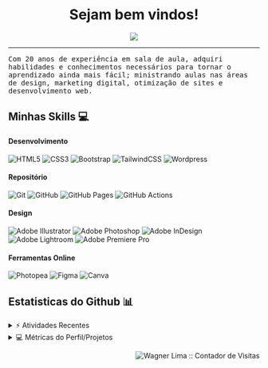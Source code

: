 <h1 align="center">
	Sejam bem vindos!
</h1>

<p align="center">
  <a href="https://github.com/DenverCoder1/readme-typing-svg">
	  <img src="https://readme-typing-svg.herokuapp.com?lines=Me+chamo+Wagner+Lima;Sou+professor,+Designer,+Desenvolvedor+e+Gestor+de+Tráfego!&center=true&width=780&height=45">
  </a>
</p>

<hr />

<samp>
Com 20 anos de experiência em sala de aula, adquiri habilidades e conhecimentos necessários para tornar o aprendizado ainda mais fácil; ministrando aulas nas áreas de design, marketing digital, otimização de sites e desenvolvimento web.
</samp>


## Minhas Skills 💻
#### Desenvolvimento
![HTML5](https://img.shields.io/badge/HTML5-000?style=for-the-badge&logo=html5)
![CSS3](https://img.shields.io/badge/CSS3-000?style=for-the-badge&logo=css3&logoColor=cian)
![Bootstrap](https://img.shields.io/badge/Bootstrap-000?style=for-the-badge&logo=bootstrap)
![TailwindCSS](https://img.shields.io/badge/TailwindCSS-000?style=for-the-badge&logo=tailwind-css)
![Wordpress](https://img.shields.io/badge/Wordpress-000?style=for-the-badge&logo=Wordpress&logoColor=cian)

#### Repositório
![Git](https://img.shields.io/badge/-Git-000?style=for-the-badge&logo=git)
![GitHub](https://img.shields.io/badge/-GitHub-000?style=for-the-badge&logo=github)
![GitHub Pages](https://img.shields.io/badge/-GitHub%20Pages-000?style=for-the-badge&logo=github)
![GitHub Actions](https://img.shields.io/badge/-github%20actions-000?style=for-the-badge&logo=githubactions)

<!--![JavaScript](https://img.shields.io/badge/-JavaScript-000?style=for-the-badge&logo=javascript)
![React](https://img.shields.io/badge/-ReactJS-000?style=for-the-badge&logo=react)
![NodeJS](https://img.shields.io/badge/-NodeJS-000?style=for-the-badge&logo=node.js&logoColor=pink)
![Express.js](https://img.shields.io/badge/-ExpressJS-000?style=for-the-badge&logo=express)-->

#### Design
![Adobe Illustrator](https://img.shields.io/badge/Illustrator-000?style=for-the-badge&logo=Adobe%20Illustrator&logoColor=orange)
![Adobe Photoshop](https://img.shields.io/badge/Photoshop-000?style=for-the-badge&logo=Adobe%20Photoshop&logoColor=cian)
![Adobe InDesign](https://img.shields.io/badge/Indesign-000?style=for-the-badge&logo=Adobe%20Indesign&logoColor=MediumVioletRed)
![Adobe Lightroom](https://img.shields.io/badge/Lightroom-000?style=for-the-badge&logo=adobe%20lightroom)
![Adobe Premiere Pro](https://img.shields.io/badge/Premiere-000?style=for-the-badge&logo=Adobe%20Premiere%20Pro&logoColor=Fuchsia)

#### Ferramentas Online
![Photopea](https://img.shields.io/badge/-Photopea-000?style=for-the-badge&logo=photopea)
![Figma](https://img.shields.io/badge/-Figma-000?style=for-the-badge&logo=figma)
![Canva](https://img.shields.io/badge/-Canva-000?style=for-the-badge&logo=canva)

## Estatisticas do Github 📊

<details>
  <summary>⚡ Atividades Recentes</summary>
  <br/>
  <a href="https://github.com/wagnerlimanet/github-readme-activity-graph"><img alt="Wagner Lima Activity Graph" src="https://github-readme-activity-graph.vercel.app/graph?username=wagnerlimanet&bg_color=1F222E&color=F8D866&line=F85D7F&point=FFFFFF&hide_border=true" /></a>
  <br/>
</details>

<details> 
  <summary>💻 Métricas do Perfil/Projetos</summary>
  <br/>
    <a href="https://github.com/wagnerlimanet/github-readme-stats"><img alt="Wagner Lima Github Stats" src="https://github-readme-stats.vercel.app/api?username=wagnerlimanet&show_icons=true&count_private=true&theme=react&hide_border=true&bg_color=1F222E&title_color=F85D7F&icon_color=F8D866" height="192px"/></a>
  <a href="https://github.com/wagnerlimanet/github-readme-stats"><img alt="Wagner Lima Top Languages" src="https://github-readme-stats.vercel.app/api/top-langs/?username=wagnerlimanet&langs_count=8&layout=compact&theme=react&hide_border=true&bg_color=1F222E&title_color=F85D7F&icon_color=F8D866" height="192px"/></a>
  <br/>
  <b>Nota:</b> As principais linguagens são apenas uma métrica das linguagens usadas nos projetos que foram publicados, não implicando diretamente na minha experiência e/ou nível de habilidade.
</details>

<p align="right">
	<img src="https://profile-counter.glitch.me/{wagnerlimanet}/count.svg&bg_color=1F222E&title_color=F85D7F" alt="Wagner Lima :: Contador de Visitas" />
</p>
